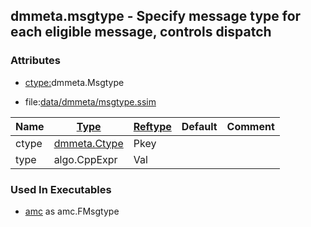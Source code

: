 ## dmmeta.msgtype - Specify message type for each eligible message, controls dispatch


### Attributes
<a href="#attributes"></a>
* [ctype:](/txt/ssimdb/dmmeta/ctype.md)dmmeta.Msgtype

* file:[data/dmmeta/msgtype.ssim](/data/dmmeta/msgtype.ssim)

|Name|[Type](/txt/ssimdb/dmmeta/ctype.md)|[Reftype](/txt/ssimdb/dmmeta/reftype.md)|Default|Comment|
|---|---|---|---|---|
|ctype|[dmmeta.Ctype](/txt/ssimdb/dmmeta/ctype.md)|Pkey|
|type|algo.CppExpr|Val|

### Used In Executables
<a href="#used-in-executables"></a>
* [amc](/txt/exe/amc/README.md) as amc.FMsgtype

